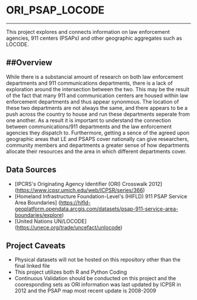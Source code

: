 # ORI_PSAP_LOCODE
---
This project explores and connects information on law enforcement agencies, 911 centers (PSAPs) and other geographic aggregates such as LOCODE.

##Overview
---
While there is a substancial amount of research on both law enforcement departments and 911 communications departments, there is a lack of exploration around the intersection between the two. This may be the result of the fact that many 911 and communication centers are housed within law enforcement departments and thus appear synonmous. The location of these two departments are not always the same, and there appears to be a push across the country to house and run these departments seperate from one another. As a result it is important to understand the connection between communications/911 departments and the law enforcement agencies they dispatch to. Furthermore, getting a sence of the agreed upon geographic areas that LE and PSAPS cover nationally can give researchers, community members and departments a greater sense of how departments allocate their resources and the area in which different departments cover.

Data Sources
---
- [IPCRS's Originating Agency Identifier (ORI) Crosswalk 2012] (https://www.icpsr.umich.edu/web/ICPSR/series/366)
- [Homeland Infrastructure Foundation-Level's (HIFLD) 911 PSAP Service Area Boundaries] (https://hifld-geoplatform.opendata.arcgis.com/datasets/psap-911-service-area-boundaries/explore)
- [United Nations UN/LOCODE] (https://unece.org/trade/uncefact/unlocode)



Project Caveats
---
- Physical datasets will not be hosted on this repository other than the final linked file
- This project utilizes both R and Python Coding
- Continuous Validation should be conducted on this project and the cooresponding sets as ORI information was last updated by ICPSR in 2012 and the PSAP map  most recent update is 2008-2009
